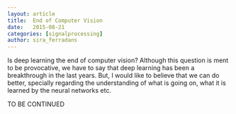 ```yaml
---
layout: article
title:  End of Computer Vision
date:   2015-08-21 
categories: [signalprocessing]
author: sira_ferradans
---
```


Is deep learning the end of computer vision? Although this question is ment to be provocative, we have to say that deep learning has been a breakthrough in the last years. But, I would like to believe that we can do better, specially regarding the understanding of what is going on, what it is learned by the neural networks etc. 

TO BE CONTINUED


